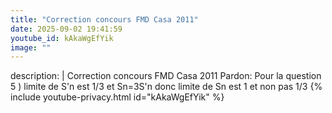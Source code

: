 ```yaml
---
title: "Correction concours FMD Casa 2011"
date: 2025-09-02 19:41:59 
youtube_id: kAkaWgEfYik
image: ""
---
```

description: |
  Correction concours FMD Casa 2011
  Pardon:
  Pour la question 5 ) limite de S'n est 1/3 et Sn=3S'n donc limite de Sn est 1 et non pas 1/3
{% include youtube-privacy.html id="kAkaWgEfYik" %}
